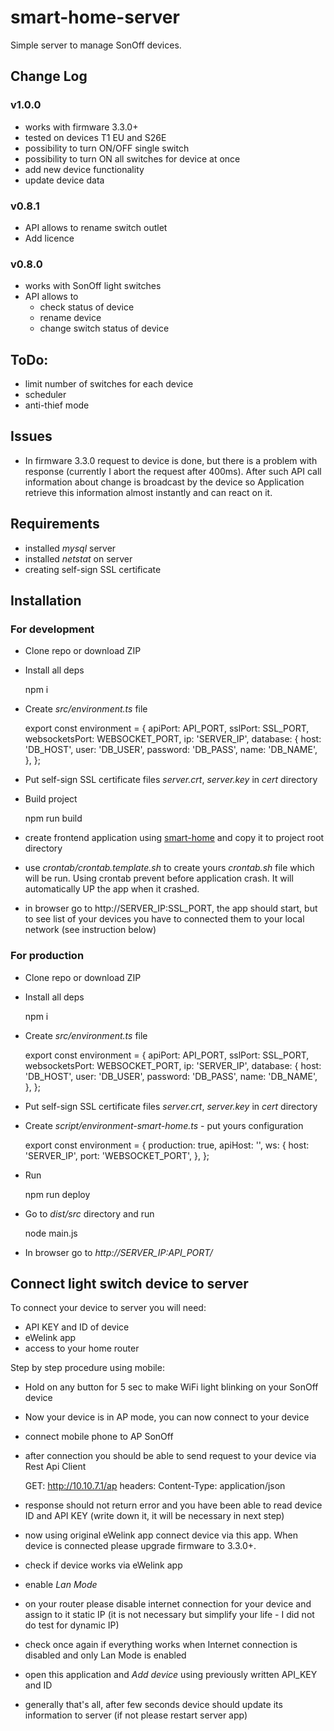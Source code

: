 # smart-home-server

Simple server to manage SonOff devices.

## Change Log

### v1.0.0

* works with firmware 3.3.0+
* tested on devices T1 EU and S26E
* possibility to turn ON/OFF single switch
* possibility to turn ON all switches for device at once
* add new device functionality
* update device data 

### v0.8.1
* API allows to rename switch outlet
* Add licence

### v0.8.0
* works with SonOff light switches
* API allows to 
    * check status of device
    * rename device
    * change switch status of device

## ToDo:
* limit number of switches for each device
* scheduler
* anti-thief mode

## Issues
* In firmware 3.3.0 request to device is done, but there is a problem with response (currently I abort the request after 400ms). After such API call information about change is broadcast by the device so Application retrieve this information almost instantly and can react on it.


## Requirements

* installed _mysql_ server
* installed _netstat_ on server
* creating self-sign SSL certificate 

## Installation

### For development

* Clone repo or download ZIP
* Install all deps
    
    
    npm i
    
* Create _src/environment.ts_ file

    
    export const environment = {
      apiPort: API_PORT,
      sslPort: SSL_PORT,
      websocketsPort: WEBSOCKET_PORT,
      ip: 'SERVER_IP',
      database: {
        host: 'DB_HOST',
        user: 'DB_USER',
        password: 'DB_PASS',
        name: 'DB_NAME',
      },
    };    

* Put self-sign SSL certificate files _server.crt_, _server.key_ in _cert_ directory
* Build project


    npm run build
    
* create frontend application using [smart-home](https://github.com/qjon/smart-home) and copy it to project root directory

* use _crontab/crontab.template.sh_ to create yours _crontab.sh_ file which will be run. Using crontab prevent before application crash. It will automatically UP the app when it crashed.

* in browser go to http://SERVER_IP:SSL_PORT, the app should start, but to see list of your devices you have to connected them to your local network (see instruction below)

### For production

* Clone repo or download ZIP
* Install all deps
    
    
    npm i
    
* Create _src/environment.ts_ file

    
    export const environment = {
      apiPort: API_PORT,
      sslPort: SSL_PORT,
      websocketsPort: WEBSOCKET_PORT,
      ip: 'SERVER_IP',
      database: {
        host: 'DB_HOST',
        user: 'DB_USER',
        password: 'DB_PASS',
        name: 'DB_NAME',
      },
    };    

* Put self-sign SSL certificate files _server.crt_, _server.key_ in _cert_ directory
* Create _script/environment-smart-home.ts_ - put yours configuration

    
    export const environment = {
      production: true,
      apiHost: '',
      ws: {
        host: 'SERVER_IP',
        port: 'WEBSOCKET_PORT',
      },
    };

* Run


    npm run deploy
    
* Go to _dist/src_ directory and run

    
    node main.js
    
* In browser go to  _http://SERVER_IP:API_PORT/_

## Connect light switch device to server

To connect your device to server you will need:
 
* API KEY and ID of device
* eWelink app 
* access to your home router

Step by step procedure using mobile:
 
* Hold on any button for 5 sec to make WiFi light blinking on your SonOff device
* Now your device is in AP mode, you can now connect to your device 
* connect mobile phone to AP SonOff
* after connection you should be able to send request to your device via Rest Api Client
    
    
    GET: http://10.10.7.1/ap
    headers: Content-Type: application/json

* response should not return error and you have been able to read device ID and API KEY (write down it, it will be necessary in next step)
* now using original eWelink app connect device via this app. When device is connected please upgrade firmware to 3.3.0+.
* check if device works via eWelink app
* enable _Lan Mode_
* on your router please disable internet connection for your device and assign to it static IP (it is not necessary but simplify your life - I did not do test for dynamic IP)
* check once again if everything works when Internet connection is disabled and only Lan Mode is enabled
* open this application and _Add device_ using previously written API_KEY and ID
* generally that's all, after few seconds device should update its information to server (if not please restart server app)
 


[smart-home]: https://github.com/qjon/smart-home-server
